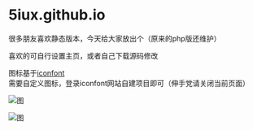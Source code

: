 # 5iux.github.io


很多朋友喜欢静态版本，今天给大家放出个（原来的php版还维护）   

喜欢的可自行设置主页，或者自己下载源码修改

图标基于[iconfont](https://www.iconfont.cn/)   
需要自定义图标，登录iconfont网站自建项目即可（伸手党请关闭当前页面）   



![图](https://cdn.jsdelivr.net/gh/5iux/uploads/pic/20210817115329.gif)   


![图](https://cdn.jsdelivr.net/gh/5iux/uploads/pic/20210817115705.gif)   

     

    


